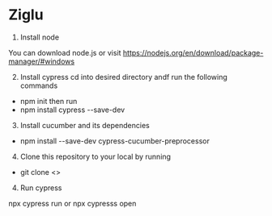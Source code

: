 # Ziglu
1. Install node 

You can download node.js or visit https://nodejs.org/en/download/package-manager/#windows 

2. Install cypress
cd into desired directory andf run the following commands 
- npm init then run
- npm install cypress --save-dev

3. Install cucumber and its dependencies

 - npm install --save-dev cypress-cucumber-preprocessor

4. Clone this repository to your local by running 
- git clone <<url of this repo>>


4. Run cypress

npx cypress run or 
npx cypresss open
